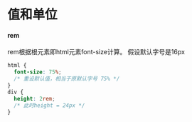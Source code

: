# 值和单位

#### rem

rem根据根元素即html元素font-size计算。
假设默认字号是16px
```css
html {
  font-size: 75%;
  /* 重设默认值，相当于原默认字号 75% */
}
div {
  height: 2rem;
  /* 此时height = 24px */
}
```